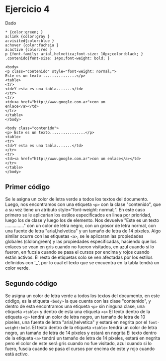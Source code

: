 # Ejercicio 4

Dado

```
* {color:green; }
a:link {color:gray }
a:visited{color:blue }
a:hover {color:fuchsia }
a:active {color:red }
p {font-family: arial,helvetica;font-size: 10px;color:black; }
.contenido{font-size: 14px;font-weight: bold; }
```

```
<body>
<p class="contenido" style="font-weight: normal;">
Este es un texto ...............</p>
<table>
<tr>
<td>Y esta es una tabla.......</td>
</tr>
<tr>
<td><a href="http://www.google.com.ar">con un
enlace</a></td>
</tr>
</table>
</body>
```

```
<body class="contenido">
<p> Este es un texto................</p>
<table>
<tr>
<td>Y esta es una tabla.......</td>
</tr>
<tr>
<td><a href="http://www.google.com.ar">con un enlace</a></td>
</tr>
</table>
</body>
```

## Primer código

Se le asigna un color de letra verde a todos los textos del documento.
Luego, nos encontramos con una etiqueta `<p>` con la clase "contenido", que a su vez tiene un atributo style="font-weight: normal;".
En este caso primero se le aplicarían los estilos especificados en linea por prioridad, luego los de clase y luego los de elemento. Nos devuelve "Este es un texto ..............." con un color de letra negro, con un grosor de letra normal, con una fuente de letra "arial,helvetica" y un tamaño de letra de 14 pixeles.
Algo similar ocurre con las etiquetas `<a>`, se le aplicaran las propiedades globales (clolor:green) y las propiedades especificadas, haciendo que los enlaces se vean en gris cuando no fueron visitados, en azul cuando si lo fueron, en fucsia cuando se pasa el cursos por encima y rojos cuando están activos.
El resto de etiquetas solo se ven afectadas por los estilos definidos con '\_', por lo cual el texto que se encuentra en la tabla tendrá un color verde.

## Segundo código

Se asigna un color de letra verde a todos los textos del documento, en este código, es la etiqueta `<body>` la que cuenta con las clase "contenido", y dentro de esta encontramos una etiqueta `<p>` sin ninguna clase, una etiqueta `<table>` y dentro de esta una etiqueta `<a>`
El texto dentro de la etiqueta `<p>` tendrá un color de letra negro, un tamaño de letra de 10 pixeles, una fuente de letra "arial,helvetica" y estará en negrita por el `font-weight:bold`.
El texto dentro de la etiqueta `<table>` tendrá un color de letra negro, un tamaño de letra de 14 píxeles y estará en negrita
El texto dentro de la etiqueta `<a>` tendrá un tamaño de letra de 14 píxeles, estará en negrita pero el color de este será gris cuando no fue visitado, azul cuando si lo fuero, fuscia cuando se pasa el cursos por encima de este y rojo cuando está activo.